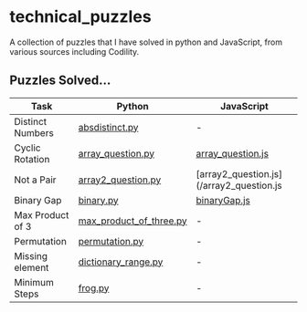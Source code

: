 # technical_puzzles
A collection of puzzles that I have solved in python and JavaScript, from various sources including Codility.

## Puzzles Solved...

|Task|Python|JavaScript|
|-|-|-|
|Distinct Numbers|[absdistinct.py](/absdistinct.py)|-|
|Cyclic Rotation|[array_question.py](/array_question.py)|[array_question.js](/array_question.js)|
|Not a Pair|[array2_question.py](/array2_question.py)|[array2_question.js](/array2_question.js|
|Binary Gap|[binary.py](/binary.py)|[binaryGap.js](/binaryGap.js)|
|Max Product of 3|[max_product_of_three.py](/max_product_of_three.py)|-|
|Permutation|[permutation.py](/permutation.py)|-|
|Missing element|[dictionary_range.py](/permutation.py)|-|
|Minimum Steps|[frog.py](/frog.py)|-|